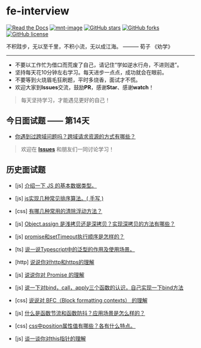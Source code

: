 # fe-interview

[![Read the Docs](https://img.shields.io/readthedocs/pip/stable.svg)](https://github.com/daily-interview/fe-interview/blob/master/README.md)
[![mnt-image](https://img.shields.io/maintenance/yes/2019.svg)](../../commits/master)
[![GitHub stars](https://img.shields.io/github/stars/daily-interview/fe-interview.svg)](https://github.com/daily-interview/fe-interview/stargazers)
[![GitHub forks](https://img.shields.io/github/forks/daily-interview/fe-interview.svg)](https://github.com/daily-interview/fe-interview/network)
[![GitHub license](https://img.shields.io/badge/license-MIT-blue.svg)](https://github.com/daily-interview/fe-interview/blob/master/LICENSE)

不积跬步，无以至千里，不积小流，无以成江海。 ——— 荀子 《劝学》

---

- 不要以工作忙为借口而荒废了自己，请记住“学如逆水行舟，不进则退”。
- 坚持每天花10分钟左右学习。每天进步一点点，成功就会在眼前。
- 不要等到火烧眉毛狂刷题，平时多烧香，面试才不慌。
- 欢迎大家到**Issues**交流，鼓励**PR**，感谢**Star**、感谢**watch**！
> 每天坚持学习，才能遇见更好的自己！

## 今日面试题 —— 第14天    

- [你遇到过跨域问题吗？跨域请求资源的方式有哪些？](https://github.com/daily-interview/fe-interview/issues/14)

> 欢迎在 [**Issues**](https://github.com/daily-interview/fe-interview/issues) 和朋友们一同讨论学习！

## 历史面试题

- [js] [介绍一下 JS 的基本数据类型。](https://github.com/daily-interview/fe-interview/issues/1)

- [js] [js实现几种常见排序算法。( 手写 )](https://github.com/daily-interview/fe-interview/issues/2)

- [css] [有哪几种常用的清除浮动方法？](https://github.com/daily-interview/fe-interview/issues/3)

- [js] [Object.assign 是浅拷贝还是深拷贝？实现深拷贝的方法有哪些？](https://github.com/daily-interview/fe-interview/issues/4)

- [js] [promise和setTimeout执行顺序是怎样的？](https://github.com/daily-interview/fe-interview/issues/5)

- [ts] [说一说Typescript中的泛型的作用及使用场景。](https://github.com/daily-interview/fe-interview/issues/6)

- [http] [说说你对http和https的理解](https://github.com/daily-interview/fe-interview/issues/7)

- [js] [说说你对 Promise 的理解](https://github.com/daily-interview/fe-interview/issues/8)

- [js] [说一下对bind，call，apply三个函数的认识，自己实现一下bind方法](https://github.com/daily-interview/fe-interview/issues/9)

- [css] [说说对 BFC（Block formatting contexts） 的理解](https://github.com/daily-interview/fe-interview/issues/10)

- [js] [什么是函数节流和函数防抖？应用场景是怎么样的？](https://github.com/daily-interview/fe-interview/issues/11)

- [css] [css中position属性值有哪些？各有什么特点。](https://github.com/daily-interview/fe-interview/issues/12)

- [js] [谈一谈你对this指针的理解](https://github.com/daily-interview/fe-interview/issues/13)


